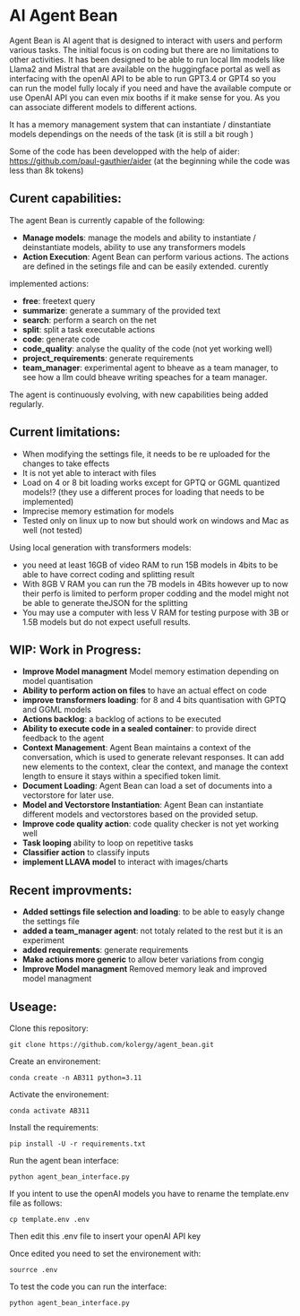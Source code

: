 # AI Agent Bean
Agent Bean is AI agent that is designed to interact with users and perform various tasks. The initial focus is on coding but there are no limitations to other activities. 
It has been designed to be able to run local llm models like Llama2 and Mistral that are available on the huggingface portal as well as interfacing with the openAI API to be able to run GPT3.4 or GPT4 so you can run the model fully localy if you need and have the available compute or use OpenAI API you can even mix booths if it make sense for you. As you can associate different models to different actions.

It has a memory management system that can instantiate / dinstantiate models dependings on the needs of the task (it is still a bit rough )

Some of the code has been developped with the help of aider: https://github.com/paul-gauthier/aider (at the beginning while the code was less than 8k tokens)

## Curent capabilities:
The agent Bean is currently capable of the following:
- **Manage models**: manage the models and ability to instantiate / deinstantiate models, ability to use any transformers models 
- **Action Execution**: Agent Bean can perform various actions. The actions are defined in the setings file and can be easily extended. curently 

implemented actions:
  -  **free**: freetext query
  -  **summarize**: generate a summary of the provided text
  -  **search**: perform a search on the net
  -  **split**: split a task executable actions 
  -  **code**: generate code 
  -  **code_quality**: analyse the quality of the code (not yet working well)
  -  **project_requirements**: generate requirements
  -  **team_manager**: experimental agent to bheave as a team manager, to see how a llm could bheave writing speaches for a team manager.

The agent is continuously evolving, with new capabilities being added regularly.

## Current limitations:
- When modifying the settings file, it needs to be re uploaded for the changes to take effects
- It is not yet able to interact with files
- Load on 4 or 8 bit loading works except for GPTQ or GGML quantized models!? (they use a different proces for loading that needs to be implemented)
- Imprecise memory estimation for models
- Tested only on linux up to now but should work on windows and Mac as well (not tested)

Using local generation with transformers models:
- you need at least 16GB of video RAM to run 15B models in 4bits to be able to have correct coding and splitting result
- With 8GB V RAM you can run the 7B models in 4Bits however up to now their perfo is limited to perform proper codding and the model might not be able to generate theJSON for the splitting
- You may use a computer with less V RAM for testing purpose with 3B or 1.5B models but do not expect usefull results.


## WIP: Work in Progress:
- **Improve Model managment** Model memory estimation depending on model quantisation
- **Ability to perform action on files** to have an actual effect on code
- **improve transformers loading**: for 8 and 4 bits quantisation with GPTQ and GGML models
- **Actions backlog**: a backlog of actions to be executed
- **Ability to execute code in a sealed container**: to provide direct feedback to the agent
- **Context Management**: Agent Bean maintains a context of the conversation, which is used to generate relevant responses. It can add new elements to the context, clear the context, and manage the context length to ensure it stays within a specified token limit.
- **Document Loading**: Agent Bean can load a set of documents into a vectorstore for later use.
- **Model and Vectorstore Instantiation**: Agent Bean can instantiate different models and vectorstores based on the provided setup.
- **Improve code quality action**: code quality checker is not yet working well
- **Task looping** ability to loop on repetitive tasks
- **Classifier action** to classify inputs
- **implement LLAVA model** to interact with images/charts 

## Recent improvments:
- **Added settings file selection and loading**: to be able to easyly change the settings file
- **added a team_manager agent**: not totaly related to the rest but it is an experiment 
- **added requirements**: generate requirements
- **Make actions more generic** to allow beter variations from congig
- **Improve Model managment** Removed memory leak and improved model managment

## Useage:

Clone this repository:

`git clone https://github.com/kolergy/agent_bean.git`

Create an environement:

`conda create -n AB311 python=3.11`

Activate the environement:

`conda activate AB311`

Install the requirements:

`pip install -U -r requirements.txt`

Run the agent bean interface:

`python agent_bean_interface.py`


If you intent to use the openAI models you have to rename the template.env file as follows:

`cp template.env .env`

Then edit this .env file to insert your openAI API key 

Once edited you need to set the environement with:

`sourrce .env`

To test the code you can run the interface:

`python agent_bean_interface.py`
